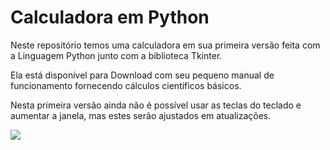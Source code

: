 <h1>Calculadora em Python</h1>
<p>Neste repositório temos uma calculadora em sua primeira versão feita com a Linguagem Python junto com a biblioteca Tkinter.</p>
<p>Ela está disponível para Download com seu pequeno manual de funcionamento fornecendo cálculos científicos básicos.</p>
<p>Nesta primeira versão ainda não é possível usar as teclas do teclado e aumentar a janela, mas estes serão ajustados em atualizações.</p>
<img src='https://user-images.githubusercontent.com/99451711/193477239-f9981e67-8a93-4e55-9d9f-7e7ce1404b10.jpeg'>
